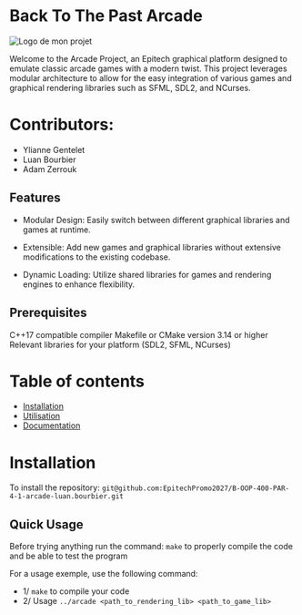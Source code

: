# Back To The Past Arcade

![Logo de mon projet](https://64.media.tumblr.com/1040639574a1dd9af3ea125f49acb51b/cec82584e8af4765-f8/s1280x1920/df9c28323e5dc7fc6c56b366d10a9d31412d8912.gif)

Welcome to the Arcade Project, an Epitech graphical platform designed to emulate classic arcade games with a modern twist. This project leverages modular architecture to allow for the easy integration of various games and graphical rendering libraries such as SFML, SDL2, and NCurses.

# Contributors:
- Ylianne Gentelet
- Luan Bourbier
- Adam Zerrouk

## Features

- Modular Design: Easily switch between different graphical libraries and games at runtime.

- Extensible: Add new games and graphical libraries without extensive modifications to the existing codebase.

- Dynamic Loading: Utilize shared libraries for games and rendering engines to enhance flexibility.

## Prerequisites

C++17 compatible compiler
Makefile or CMake version 3.14 or higher
Relevant libraries for your platform (SDL2, SFML, NCurses)

# Table of contents

- [Installation](#installation)
- [Utilisation](#utilisation)
- [Documentation](https://madsdocs.gitbook.io/aracde-documentation/technical-documentation/doc-on-modules-and-and-classes)

# Installation

To install the repository: `git@github.com:EpitechPromo2027/B-OOP-400-PAR-4-1-arcade-luan.bourbier.git`

## Quick Usage

Before trying anything run the command: `make` to properly compile the code and be able to test the program

For a usage exemple, use the following command:

- 1/ `make` to compile your code
- 2/ Usage `../arcade <path_to_rendering_lib> <path_to_game_lib>`
